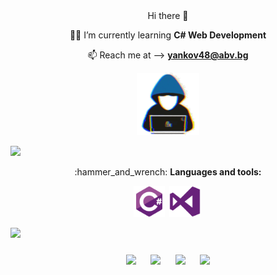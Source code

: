 <div align="center">
Hi there 👋

 👨‍💻 I’m currently learning **C# Web Development**
 
 📫 Reach me at --> **yankov48@abv.bg**
</div>

<div id="header" align="center">
  <picture><img src = "https://github.com/0xAbdulKhalid/0xAbdulKhalid/raw/main/assets/mdImages/about_me.gif" width = 100px></picture>
</div>

<img src="https://user-images.githubusercontent.com/73097560/115834477-dbab4500-a447-11eb-908a-139a6edaec5c.gif"><br>

<div align="center">
:hammer_and_wrench: <strong>Languages and tools:<strong/>
  
<img src="https://github.com/devicons/devicon/blob/master/icons/csharp/csharp-original.svg" title="Csharp" alt="Csharp" width="50" height="50"/>&nbsp;
  <img src="https://github.com/devicons/devicon/blob/master/icons/visualstudio/visualstudio-plain.svg" title="Visual Studio" alt="Visual Studio" width="50" height="50"/>&nbsp;
</div>

<img src="https://user-images.githubusercontent.com/73097560/115834477-dbab4500-a447-11eb-908a-139a6edaec5c.gif"><br>

<div align="center">
  <img style="margin: 10px" src="https://github.com/eyankov98/edgaryankov/assets/122820733/0d066d76-50f0-495d-bc6b-a38dec555332.png" height="400" />
  <img style="margin: 10px" src="https://github.com/eyankov98/edgaryankov/assets/122820733/80e575c3-0898-4f07-9991-bb06f68525e2.png" height="400" />
  <img style="margin: 10px" src="https://github.com/eyankov98/edgaryankov/assets/122820733/6531d1b8-2264-41c8-b62c-727f7b5d9532.png" height="400" />
  <img style="margin: 10px" src="https://github.com/eyankov98/edgaryankov/assets/122820733/09c0ddc7-b1c4-412d-9ee7-3d2157ce2f1d.png" height="400" />
</div>
